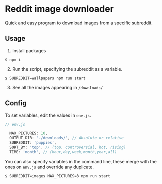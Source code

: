 # Reddit image downloader
Quick and easy program to download images from a specific subreddit.

## Usage
1. Install packages
```shell
$ npm i
```

2. Run the script, specifying the subreddit as a variable.
```shell
$ SUBREDDIT=wallpapers npm run start
```

3. See all the images appearing in `/downloads/`

## Config
To set variables, edit the values in `env.js`.
```javascript
// env.js

  MAX_PICTURES: 10,
  OUTPUT_DIR: './downloads/', // Absolute or relative
  SUBREDDIT: 'puppies',
  SORT_BY: 'top', // (top, controversial, hot, rising)
  TIME: 'month', // (hour,day,week,month,year,all)
```

You can also specify variables in the command line, these merge with the ones on `env.js` and override any duplicate.
```shell
$ SUBREDDIT=images MAX_PICTURES=3 npm run start
```
